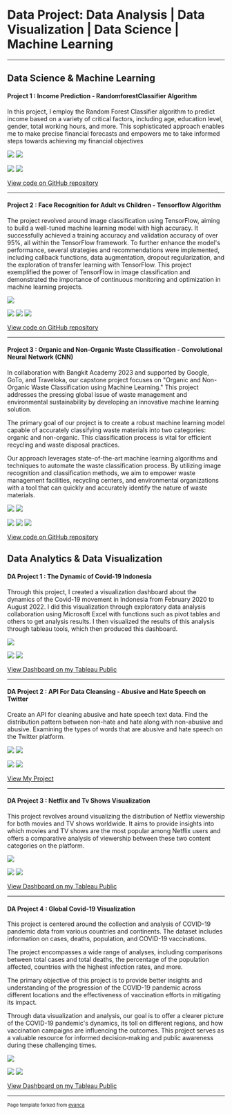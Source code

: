 # Data Project: Data Analysis |  Data Visualization | Data Science | Machine Learning

---
## Data Science & Machine Learning

#### Project 1 : Income Prediction - RandomforestClassifier Algorithm

In this project, I employ the Random Forest Classifier algorithm to predict income based on a variety of critical factors, including age, education level, gender, total working hours, and more. This sophisticated approach enables me to make precise financial forecasts and empowers me to take informed steps towards achieving my financial objectives

<img src="images/Screenshot 2023-09-13 154306.png?raw=true"/>
<img src="images/Screenshot 2023-09-12 220440.png?raw=true"/>

[![](https://img.shields.io/badge/Python-white?logo=Python)](#) [![](https://img.shields.io/badge/Jupyter-white?logo=Jupyter)](#)

[View code on GitHub repository](https://github.com/KentaEDM/Machine-Learning/blob/main/Prohect_Modeling_Predict_Income.ipynb)

---
#### Project 2 : Face Recognition for Adult vs Children - Tensorflow Algorithm

The project revolved around image classification using TensorFlow, aiming to build a well-tuned machine learning model with high accuracy. It successfully achieved a training accuracy and validation accuracy of over 95%, all within the TensorFlow framework. To further enhance the model's performance, several strategies and recommendations were implemented, including callback functions, data augmentation, dropout regularization, and the exploration of transfer learning with TensorFlow. This project exemplified the power of TensorFlow in image classification and demonstrated the importance of continuous monitoring and optimization in machine learning projects.

<img src="images/Screenshot 2023-09-13 155056.png?raw=true"/>

[![](https://img.shields.io/badge/Python-white?logo=Python)](#) [![](https://img.shields.io/badge/Jupyter-white?logo=Jupyter)](#) [![](https://img.shields.io/badge/TensorFlow-white?logo=tensorflow)](#)

[View code on GitHub repository](https://github.com/KentaEDM/Machine-Learning/blob/main/AdultChildren_Immage_Classification.ipynb)

---
#### Project 3 : Organic and Non-Organic Waste Classification -  Convolutional Neural Network (CNN)
In collaboration with Bangkit Academy 2023 and supported by Google, GoTo, and Traveloka, our capstone project focuses on "Organic and Non-Organic Waste Classification using Machine Learning." This project addresses the pressing global issue of waste management and environmental sustainability by developing an innovative machine learning solution.

The primary goal of our project is to create a robust machine learning model capable of accurately classifying waste materials into two categories: organic and non-organic. This classification process is vital for efficient recycling and waste disposal practices.

Our approach leverages state-of-the-art machine learning algorithms and techniques to automate the waste classification process. By utilizing image recognition and classification methods, we aim to empower waste management facilities, recycling centers, and environmental organizations with a tool that can quickly and accurately identify the nature of waste materials.

<img src="images/Screenshot 2023-09-12 220554.png?raw=true"/>
<img src="images/Screenshot 2023-09-12 220623.png?raw=true"/>

[![](https://img.shields.io/badge/Python-white?logo=Python)](#) [![](https://img.shields.io/badge/Jupyter-white?logo=Jupyter)](#) [![](https://img.shields.io/badge/TensorFlow-white?logo=tensorflow)](#)

[View code on GitHub repository](https://github.com/KentaEDM/Machine-Learning/blob/main/Waste_Classification.ipynb)


## Data Analytics & Data Visualization

#### DA Project 1 : The Dynamic of Covid-19 Indonesia

Through this project, I created a visualization dashboard about the dynamics of the Covid-19 movement in Indonesia from February 2020 to August 2022. I did this visualization through exploratory data analysis collaboration using Microsoft Excel with functions such as pivot tables and others to get analysis results. I then visualized the results of this analysis through tableau tools, which then produced this dashboard.

<img src="images/Dashboard 2 (1).png?raw=true"/>

[![](https://img.shields.io/badge/Tableau-white?logo=Tableau)](#) [![](https://img.shields.io/badge/MySQL-white?logo=MYSql)](#)

[View Dashboard on my Tableau Public](https://public.tableau.com/app/profile/kenta.edmonda/viz/TheDynamicofCovid-19Indonesia/Dashboard2) 

---
#### DA Project 2 : API For Data Cleansing - Abusive and Hate Speech on Twitter
Create an API for cleaning abusive and hate speech text data. Find the distribution pattern between non-hate and hate along with non-abusive and abusive. Examining the types of words that are abusive and hate speech on the Twitter platform.

<img src="images/Screenshot 2023-08-30 110215.png?raw=true"/>
<img src="images/Screenshot 2023-08-19 211422.png?raw=true"/>

[![](https://img.shields.io/badge/Python-white?logo=Python)](#) [![](https://img.shields.io/badge/Swagger-white?logo=Swagger)](#)

[View My Project](https://www.cakeresume.com/portfolios/api-for-cleansing-text-using-python)

---
#### DA Project 3 : Netflix and Tv Shows Visualization
This project revolves around visualizing the distribution of Netflix viewership for both movies and TV shows worldwide. It aims to provide insights into which movies and TV shows are the most popular among Netflix users and offers a comparative analysis of viewership between these two content categories on the platform.

<img src="images/Dashboard 1 (1).png?raw=true"/>

[![](https://img.shields.io/badge/Tableau-white?logo=Tableau)](#) [![](https://img.shields.io/badge/MySQL-white?logo=MYSql)](#)

[View Dashboard on my Tableau Public](https://public.tableau.com/app/profile/kenta.edmonda/viz/SimpleNetflixandTVShowDashboard/Dashboard1) 

---
#### DA Project 4 : Global Covid-19 Visualization

This project is centered around the collection and analysis of COVID-19 pandemic data from various countries and continents. The dataset includes information on cases, deaths, population, and COVID-19 vaccinations.

The project encompasses a wide range of analyses, including comparisons between total cases and total deaths, the percentage of the population affected, countries with the highest infection rates, and more.

The primary objective of this project is to provide better insights and understanding of the progression of the COVID-19 pandemic across different locations and the effectiveness of vaccination efforts in mitigating its impact.

Through data visualization and analysis, our goal is to offer a clearer picture of the COVID-19 pandemic's dynamics, its toll on different regions, and how vaccination campaigns are influencing the outcomes. This project serves as a valuable resource for informed decision-making and public awareness during these challenging times.

<img src="images/Dashboard 1.png?raw=true"/>

[![](https://img.shields.io/badge/Tableau-white?logo=Tableau)](#) [![](https://img.shields.io/badge/MySQL-white?logo=MYSql)](#)

[View Dashboard on my Tableau Public](https://public.tableau.com/app/profile/kenta.edmonda/viz/GlobalCovid-19_16665169282600/Dashboard1)

---
<p style="font-size:11px">Page template forked from <a href="https://github.com/evanca/quick-portfolio">evanca</a></p>
<!-- Remove above link if you don't want to attibute -->
